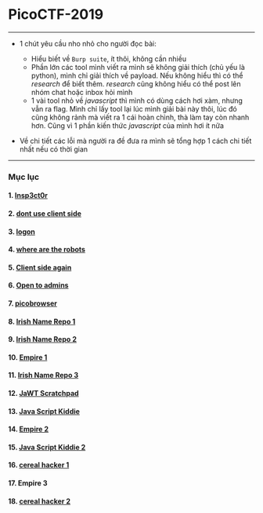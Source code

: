 # PicoCTF-2019
---
- 1 chút yêu cầu nho nhỏ cho người đọc bài:
  - Hiểu biết về `Burp suite`, ít thôi, không cần nhiều
  - Phần lớn các tool mình viết ra mình sẽ không giải thích (chủ yếu là python), mình chỉ giải thích về payload. Nếu không hiểu thì có thể *research* để biết thêm. *research* cũng không hiểu có thể post lên nhóm chat hoặc inbox hỏi mình
  - 1 vài tool nhỏ về *javascript* thì mình có dùng cách hơi xàm, nhưng vẫn ra flag. Mình chỉ lấy tool lại lúc mình giải bài này thôi, lúc đó cũng không rảnh mà viết ra 1 cái hoàn chình, thà làm tay còn nhanh hơn. Cũng vì 1 phần kiến thức *javascript* của mình hơi ít nữa
  
- Về chi tiết các lỗi mà người ra đề đưa ra mình sẽ tổng hợp 1 cách chi tiết nhất nếu có thời gian

---
### Mục lục

#### 1. [Insp3ct0r](https://github.com/KaitoRyouga/PicoCTF-2019/tree/master/Insp3ct0r)

#### 2. [dont use client side](https://github.com/KaitoRyouga/PicoCTF-2019/tree/master/dont%20use%20client%20side)

#### 3. [logon](https://github.com/KaitoRyouga/PicoCTF-2019/tree/master/logon)

#### 4. [where are the robots](https://github.com/KaitoRyouga/PicoCTF-2019/tree/master/where%20are%20the%20robots)

#### 5. [Client side again](https://github.com/KaitoRyouga/PicoCTF-2019/tree/master/Client%20side%20again)

#### 6. [Open to admins](https://github.com/KaitoRyouga/PicoCTF-2019/tree/master/Open%20to%20admins)

#### 7. [picobrowser](https://github.com/KaitoRyouga/PicoCTF-2019/tree/master/picobrowser)

#### 8. [Irish Name Repo 1](https://github.com/KaitoRyouga/PicoCTF-2019/tree/master/Irish%20Name%20Repo%201)

#### 9. [Irish Name Repo 2](https://github.com/KaitoRyouga/PicoCTF-2019/tree/master/Irish%20Name%20Repo%202)

#### 10. [Empire 1](https://github.com/KaitoRyouga/PicoCTF-2019/tree/master/Empire%201)

#### 11. [Irish Name Repo 3](https://github.com/KaitoRyouga/PicoCTF-2019/tree/master/Irish%20Name%20Repo%203)

#### 12. [JaWT Scratchpad](https://github.com/KaitoRyouga/PicoCTF-2019/tree/master/JaWT%20Scratchpad)

#### 13. [Java Script Kiddie](https://github.com/KaitoRyouga/PicoCTF-2019/tree/master/Java%20Script%20Kiddie)

#### 14. [Empire 2](https://github.com/KaitoRyouga/PicoCTF-2019/tree/master/Empire%202)

#### 15. [Java Script Kiddie 2](https://github.com/KaitoRyouga/PicoCTF-2019/tree/master/Java%20Script%20Kiddie%202)

#### 16. [cereal hacker 1](https://github.com/KaitoRyouga/PicoCTF-2019/tree/master/cereal%20hacker%201)

#### 17. Empire 3

#### 18. [cereal hacker 2](https://github.com/KaitoRyouga/PicoCTF-2019/tree/master/cereal%20hacker%202)
